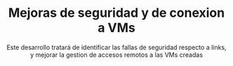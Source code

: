 <!DOCTYPE html>
<html lang="en">
<head>
  <meta charset="UTF-8">
  <meta name="viewport" content="width=device-width, initial-scale=1.0">
</head>
<body>

  <header>
    <h1>Mejoras de seguridad y de conexion a VMs</h1>
    <p>Este desarrollo tratará de identificar las fallas de seguridad respecto a links, y mejorar la gestion de accesos remotos a las VMs creadas</p>
  </header>

</body>
</html>

